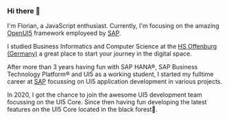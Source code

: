 ### Hi there 🐜
I'm Florian, a JavaScript enthusiast. Currently, I'm focusing on the amazing [OpenUI5](https://github.com/SAP/openui5) framework employeed by [SAP](https://github.com/SAP).

I studied Business Informatics and Computer Science at the [HS Offenburg (Germany)](https://www.hs-offenburg.de) a great place to start your journey in the digital space.

After more than 3 years having fun with SAP HANA®, SAP Business Technology Platform® and UI5 as a working student, I started my fulltime career at [SAP](https://github.com/SAP) focussing on UI5 application development in various projects. 

In 2020, I got the chance to join the awesome UI5 development team focussing on the UI5 Core. Since then having fun developing the latest features on the UI5 Core located in the black forest🌲.
